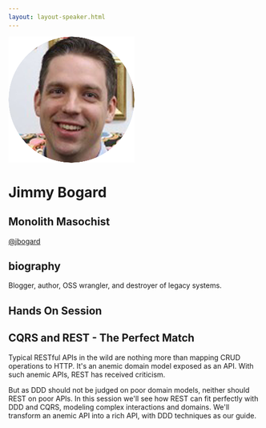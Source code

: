```yaml
---
layout: layout-speaker.html
---
```


<div class="container section featured-speaker">
  <div class="row">
    <div class="col-xs-12 col-sm-2 img-container">
      <img class="speaker-page-img" src="../img/speakers/Jimmy-Bogard-ON.png">
    </div>
    <div class="col-xs-12 col-sm-10 copy-container">
        <h1 class="speaker-header">Jimmy Bogard</h1>
        <h2 class="speaker-subtitle">Monolith Masochist</h2>
        <p class="copy"><a class="speaker-handle" href="https://twitter.com/jbogard" target="_blank">@jbogard</a></p>
        <h2 class="speaker-subheader"><strong>biography</strong></h2>
        <p class="copy">Blogger, author, OSS wrangler, and destroyer of legacy systems.</p>
        <h2 class="speaker-subheader">Hands On Session</h2>
        <h2 class="speaker-subheader">CQRS and REST - The Perfect Match</h2>
        <p class="copy">Typical RESTful APIs in the wild are nothing more than mapping CRUD operations to HTTP. It's an anemic domain model exposed as an API. With such anemic APIs, REST has received criticism.</p>
        <p class="copy">But as DDD should not be judged on poor domain models, neither should REST on poor APIs. In this session we'll see how REST can fit perfectly with DDD and CQRS, modeling complex interactions and domains. We'll transform an anemic API into a rich API, with DDD techniques as our guide.</p>
        <!--<a class="btn" href="https://ti.to/explore-ddd-conference/2017">Buy Tickets</a>-->
    </div>
  </div>
</div>